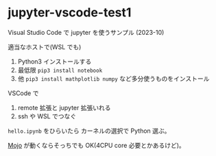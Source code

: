 # jupyter-vscode-test1

Visual Studio Code で jupyter を使うサンプル (2023-10)

適当なホストで(WSL でも)

1. Python3 インストールする
2. 最低限 `pip3 install notebook`
3. 他 `pip3 install mathplotlib numpy` など多分使うものをインストール

VSCode で

1. remote 拡張と jupyter 拡張いれる
2. ssh や WSL でつなぐ

`hello.ipynb` をひらいたら カーネルの選択で Python 選ぶ。

[Mojo](https://docs.modular.com/mojo/) が動くならそっちでも OK(4CPU core 必要とかあるけど)。
